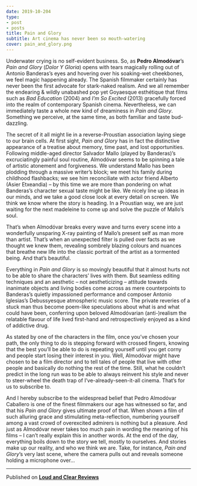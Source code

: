```yaml
---
date: 2019-10-204
type:
- post
- posts
title: Pain and Glory
subtitle: Art cinema has never been so mouth-watering
cover: pain_and_glory.png
---
```


Underwater crying is no self-evident business. So, as **Pedro Almodóvar**’s *Pain and Glory* (*Dolor Y Gloria*) opens with tears magically rolling out of Antonio Banderas’s eyes and hovering over his soaking-wet cheekbones, we feel magic happening already. The Spanish filmmaker certainly has never been the first advocate for stark-naked realism. And we all remember the endearing & wildly unabashed pop yet Goyaesque esthétique that films such as *Bad Education* (2004) and *I’m So Excited* (2013) gracefully forced into the realm of contemporary Spanish cinema. Nevertheless, we can immediately taste a whole new kind of dreaminess in *Pain and Glory*. Something we perceive, at the same time, as both familiar and taste bud-dazzling.

The secret of it all might lie in a reverse-Proustian association laying siege to our brain cells. At first sight, *Pain and Glory* has in fact the distinctive appearance of a treatise about memory, time past, and lost opportunities. Following middle-aged director Salvador Mallo (played by Banderas)’s excruciatingly painful soul routine, Almodóvar seems to be spinning a tale of artistic atonement and forgiveness. We understand Mallo has been plodding through a massive writer’s block; we meet his family during childhood flashbacks; we see him reconciliate with actor friend Alberto (Asier Etxeandia) – by this time we are more than pondering on what Banderas’s character sexual taste might be like. We nicely line up ideas in our minds, and we take a good close look at every detail on screen. We think we know where the story is heading. In a Proustian way, we are just waiting for the next madeleine to come up and solve the puzzle of Mallo’s soul.

That’s when Almodóvar breaks every wave and turns every scene into a wonderfully unsparing X-ray painting of Mallo’s present self as man more than artist. That’s when an unexpected filter is pulled over facts as we thought we knew them, revealing sombrely blazing colours and nuances that breathe new life into the classic portrait of the artist as a tormented being. And that’s beautiful.

Everything in *Pain and Glory* is so movingly beautiful that it almost hurts not to be able to share the characters’ lives with them. But seamless editing techniques and an aesthetic – not aestheticizing – attitude towards inanimate objects and living bodies come across as mere counterpoints to Banderas’s quietly impassioned performance and composer Antonio Iglesias’s Debussyesque atmospheric music score. The private reveries of a stuck man thus become poem-like speculations about what is and what could have been, conferring upon beloved Almodóvarian (anti-)realism the relatable flavour of life lived first-hand and retrospectively enjoyed as a kind of addictive drug.

As stated by one of the characters in the film, once you’ve chosen your path, the only thing to do is stepping forward with crossed fingers, knowing that the best you’ll be able to do is repeating yourself until you get corny and people start losing their interest in you. Well, Almodóvar might have chosen to be a film director and to tell tales of people that live with other people and basically do nothing the rest of the time. Still, what he couldn’t predict in the long run was to be able to always reinvent his style and never to steer-wheel the death trap of I’ve-already-seen-it-all cinema. That’s for us to subscribe to.

And I hereby subscribe to the widespread belief that Pedro Almodóvar Caballero is one of the finest filmmakers our age has witnessed so far, and that his *Pain and Glory* gives ultimate proof of that. When shown a film of such alluring grace and stimulating meta-reflection, numbering yourself among a vast crowd of overexcited admirers is nothing but a pleasure. And just as Almodóvar never takes too much pain in wording the meaning of his films – I can’t really explain this in another words. At the end of the day, everything boils down to the story we tell, mostly to ourselves. And stories make up our reality, and who we think we are. Take, for instance, *Pain and Glory*’s very last scene, where the camera pulls out and reveals someone holding a microphone over…

---
Published on **[Loud and Clear Reviews](loudandclearreviews.com)**